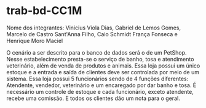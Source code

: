 # trab-bd-CC1M

Nome dos integrantes: Vinicius Viola Dias, Gabriel de Lemos Gomes, Marcelo de Castro Sant'Anna Filho, Caio Schmidt França Fonseca e Henrique Moro Maciel


O cenário a ser descrito para o banco de dados será o de um PetShop.
Nesse estabelecimento presta-se o serviço de banho, tosa e atendimento veterinário, além de venda de produtos e animais.
Essa loja possui um único estoque e a entrada e saída de clientes deve ser controlada por meio de um sistema.
Essa loja possui 5 funcionários sendo de 4 funções diferentes: Atendente, vendedor, veterinário e um encaregado por dar banho e tosa.
É necessário um controle de estoque e cada funcionário, exceto atendente, recebe uma comissão. E todos os clientes dão um nota para o geral.
